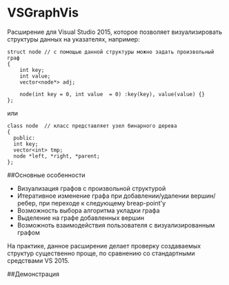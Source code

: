 # VSGraphVis

Расширение для Visual Studio 2015, которое позволяет визуализировать структуры данных на указателях, например:

    struct node // с помощью данной структуры можно задать произвольный граф
    {
	    int key;
	    int value;
	    vector<node*> adj;

	    node(int key = 0, int value  = 0) :key(key), value(value) {}
    };
  
или 

    class node  // класс представляет узел бинарного дерева
    {
      public:
      int key;
      vector<int> tmp;
      node *left, *right, *parent;
    };
    


##Основные особенности
* Визуализация графов с произвольной структурой
* Итеративное изменение графа при добавлении/удалении вершин/ребер, при переходе к следующему breap-point'у
* Возможность выбора алгоритма укладки графа
* Выделение на графе добавленных вершин
* Возможноть взаимодействия пользователя с визуализированным графом 

На практике, данное расширение делает проверку создаваемых структур существенно проще, по сравнению со стандартными средствами 
VS 2015. 

##Демонстрация

